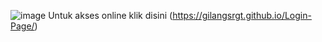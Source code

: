 ![image](https://github.com/user-attachments/assets/06a10f0d-feef-4259-b8e7-6c0014f9062c)
Untuk akses online klik disini (https://gilangsrgt.github.io/Login-Page/)
